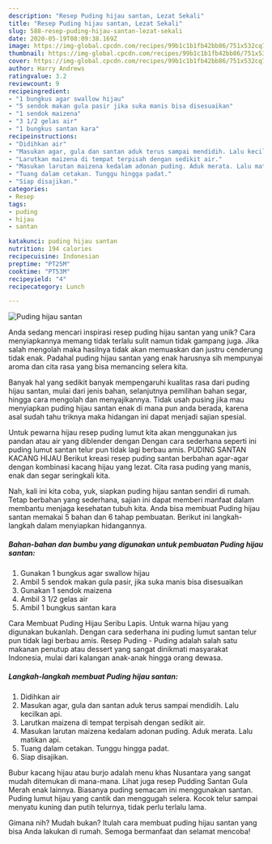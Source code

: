 ```yaml
---
description: "Resep Puding hijau santan, Lezat Sekali"
title: "Resep Puding hijau santan, Lezat Sekali"
slug: 588-resep-puding-hijau-santan-lezat-sekali
date: 2020-05-19T08:09:38.169Z
image: https://img-global.cpcdn.com/recipes/99b1c1b1fb42bb86/751x532cq70/puding-hijau-santan-foto-resep-utama.jpg
thumbnail: https://img-global.cpcdn.com/recipes/99b1c1b1fb42bb86/751x532cq70/puding-hijau-santan-foto-resep-utama.jpg
cover: https://img-global.cpcdn.com/recipes/99b1c1b1fb42bb86/751x532cq70/puding-hijau-santan-foto-resep-utama.jpg
author: Harry Andrews
ratingvalue: 3.2
reviewcount: 9
recipeingredient:
- "1 bungkus agar swallow hijau"
- "5 sendok makan gula pasir jika suka manis bisa disesuaikan"
- "1 sendok maizena"
- "3 1/2 gelas air"
- "1 bungkus santan kara"
recipeinstructions:
- "Didihkan air"
- "Masukan agar, gula dan santan aduk terus sampai mendidih. Lalu kecilkan api."
- "Larutkan maizena di tempat terpisah dengan sedikit air."
- "Masukan larutan maizena kedalam adonan puding. Aduk merata. Lalu matikan api."
- "Tuang dalam cetakan. Tunggu hingga padat."
- "Siap disajikan."
categories:
- Resep
tags:
- puding
- hijau
- santan

katakunci: puding hijau santan 
nutrition: 194 calories
recipecuisine: Indonesian
preptime: "PT25M"
cooktime: "PT53M"
recipeyield: "4"
recipecategory: Lunch

---
```



![Puding hijau santan](https://img-global.cpcdn.com/recipes/99b1c1b1fb42bb86/751x532cq70/puding-hijau-santan-foto-resep-utama.jpg)

Anda sedang mencari inspirasi resep puding hijau santan yang unik? Cara menyiapkannya memang tidak terlalu sulit namun tidak gampang juga. Jika salah mengolah maka hasilnya tidak akan memuaskan dan justru cenderung tidak enak. Padahal puding hijau santan yang enak harusnya sih mempunyai aroma dan cita rasa yang bisa memancing selera kita.

Banyak hal yang sedikit banyak mempengaruhi kualitas rasa dari puding hijau santan, mulai dari jenis bahan, selanjutnya pemilihan bahan segar, hingga cara mengolah dan menyajikannya. Tidak usah pusing jika mau menyiapkan puding hijau santan enak di mana pun anda berada, karena asal sudah tahu triknya maka hidangan ini dapat menjadi sajian spesial.

Untuk pewarna hijau resep puding lumut kita akan menggunakan jus pandan atau air yang diblender dengan Dengan cara sederhana seperti ini puding lumut santan telur pun tidak lagi berbau amis. PUDING SANTAN KACANG HIJAU Berikut kreasi resep puding santan berbahan agar-agar dengan kombinasi kacang hijau yang lezat. Cita rasa puding yang manis, enak dan segar seringkali kita.


Nah, kali ini kita coba, yuk, siapkan puding hijau santan sendiri di rumah. Tetap berbahan yang sederhana, sajian ini dapat memberi manfaat dalam membantu menjaga kesehatan tubuh kita. Anda bisa membuat Puding hijau santan memakai 5 bahan dan 6 tahap pembuatan. Berikut ini langkah-langkah dalam menyiapkan hidangannya.

<!--inarticleads1-->

##### Bahan-bahan dan bumbu yang digunakan untuk pembuatan Puding hijau santan:

1. Gunakan 1 bungkus agar swallow hijau
1. Ambil 5 sendok makan gula pasir, jika suka manis bisa disesuaikan
1. Gunakan 1 sendok maizena
1. Ambil 3 1/2 gelas air
1. Ambil 1 bungkus santan kara


Cara Membuat Puding Hijau Seribu Lapis. Untuk warna hijau yang digunakan bukanlah. Dengan cara sederhana ini puding lumut santan telur pun tidak lagi berbau amis. Resep Puding - Puding adalah salah satu makanan penutup atau dessert yang sangat dinikmati masyarakat Indonesia, mulai dari kalangan anak-anak hingga orang dewasa. 

<!--inarticleads2-->

##### Langkah-langkah membuat Puding hijau santan:

1. Didihkan air
1. Masukan agar, gula dan santan aduk terus sampai mendidih. Lalu kecilkan api.
1. Larutkan maizena di tempat terpisah dengan sedikit air.
1. Masukan larutan maizena kedalam adonan puding. Aduk merata. Lalu matikan api.
1. Tuang dalam cetakan. Tunggu hingga padat.
1. Siap disajikan.


Bubur kacang hijau atau burjo adalah menu khas Nusantara yang sangat mudah ditemukan di mana-mana. Lihat juga resep Pudding Santan Gula Merah enak lainnya. Biasanya puding semacam ini menggunakan santan. Puding lumut hijau yang cantik dan menggugah selera. Kocok telur sampai menyatu kuning dan putih telurnya, tidak perlu terlalu lama. 

Gimana nih? Mudah bukan? Itulah cara membuat puding hijau santan yang bisa Anda lakukan di rumah. Semoga bermanfaat dan selamat mencoba!
